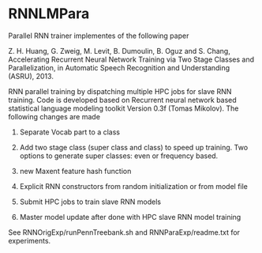 # RNNLMPara
Parallel RNN trainer implementes of the following paper

Z. H.  Huang, G. Zweig, M. Levit, B. Dumoulin, B. Oguz and S. Chang, Accelerating Recurrent Neural 
Network Training via Two Stage Classes and Parallelization, in Automatic Speech Recognition and 
Understanding (ASRU), 2013.

RNN parallel training by dispatching multiple HPC jobs for slave RNN training. Code is developed 
based on Recurrent neural network based statistical language modeling toolkit Version 0.3f (Tomas 
Mikolov). The following changes are made

1) Separate Vocab part to a class

2) Add two stage class (super class and class) to speed up training. Two options to generate 
super classes: even or frequency based.

3) new Maxent feature hash function

4) Explicit RNN constructors from random initialization or from model file

5) Submit HPC jobs to train slave RNN models

6) Master model update after done with HPC slave RNN model training

See RNNOrigExp/runPennTreebank.sh and RNNParaExp/readme.txt for experiments. 




